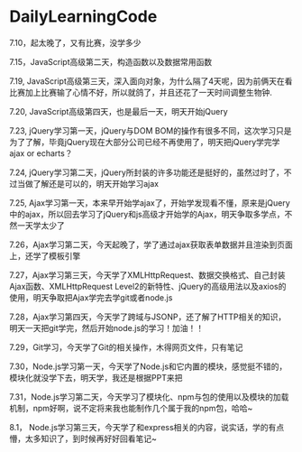 ﻿# DailyLearningCode
7.10，起太晚了，又有比赛，没学多少

7.15，JavaScript高级第二天，构造函数以及数据常用函数

7.19, JavaScript高级第三天，深入面向对象，为什么隔了4天呢，因为前俩天在看比赛加上比赛输了心情不好，所以就鸽了，并且还花了一天时间调整生物钟.

7.20, JavaScript高级第四天，也是最后一天，明天开始jQuery

7.23, jQuery学习第一天，jQuery与DOM BOM的操作有很多不同，这次学习只是为了了解，毕竟jQuery现在大部分公司已经不再使用了，明天把jQuery学完学ajax or echarts？

7.24, jQuery学习第二天，jQuery所封装的许多功能还是挺好的，虽然过时了，不过当做了解还是可以的，明天开始学习ajax

7.25, Ajax学习第一天，本来早开始学ajax了，开始学发现看不懂，原来是jQuery中的ajax，所以回去学习了jQuery和js高级才开始学的Ajax，明天争取多学点，不然一天学太少了

7.26，Ajax学习第二天，今天起晚了，学了通过ajax获取表单数据并且渲染到页面上，还学了模板引擎

7.27，Ajax学习第三天，今天学了XMLHttpRequest、数据交换格式、自己封装Ajax函数、XMLHttpRequest Level2的新特性、jQuery的高级用法以及axios的使用，明天争取把Ajax学完去学git或者node.js

7.28，Ajax学习第四天，今天学了跨域与JSONP，还了解了HTTP相关的知识，明天一天把git学完，然后开始node.js的学习！加油！！

7.29，Git学习，今天学了Git的相关操作，木得网页文件，只有笔记

7.30，Node.js学习第一天，今天学了Node.js和它内置的模块，感觉挺不错的，模块化就没学下去，明天学，我还是根据PPT来把

7.31，Node.js学习第二天，今天学习了模块化、npm与包的使用以及模块的加载机制，npm好啊，说不定将来我也能制作几个属于我的npm包，哈哈~

8.1， Node.js学习第三天，今天学了和express相关的内容，说实话，学的有点懵，太多知识了，到时候再好好回看笔记~